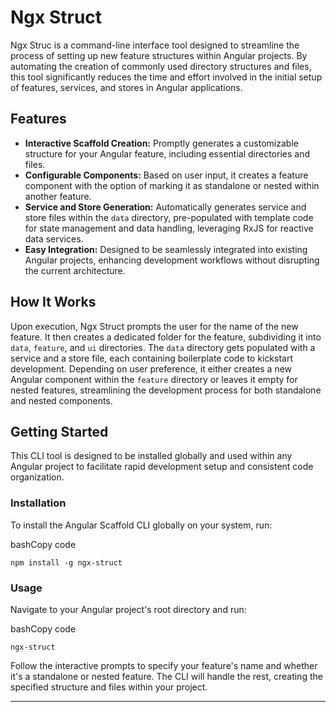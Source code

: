 # Ngx Struct

Ngx Struc is a command-line interface tool designed to streamline the process of setting up new feature structures within Angular projects. By automating the creation of commonly used directory structures and files, this tool significantly reduces the time and effort involved in the initial setup of features, services, and stores in Angular applications.

## Features

- **Interactive Scaffold Creation:** Promptly generates a customizable structure for your Angular feature, including essential directories and files.
- **Configurable Components:** Based on user input, it creates a feature component with the option of marking it as standalone or nested within another feature.
- **Service and Store Generation:** Automatically generates service and store files within the `data` directory, pre-populated with template code for state management and data handling, leveraging RxJS for reactive data services.
- **Easy Integration:** Designed to be seamlessly integrated into existing Angular projects, enhancing development workflows without disrupting the current architecture.

## How It Works

Upon execution, Ngx Struct prompts the user for the name of the new feature. It then creates a dedicated folder for the feature, subdividing it into `data`, `feature`, and `ui` directories. The `data` directory gets populated with a service and a store file, each containing boilerplate code to kickstart development. Depending on user preference, it either creates a new Angular component within the `feature` directory or leaves it empty for nested features, streamlining the development process for both standalone and nested components.

## Getting Started

This CLI tool is designed to be installed globally and used within any Angular project to facilitate rapid development setup and consistent code organization.

### Installation

To install the Angular Scaffold CLI globally on your system, run:

bashCopy code

`npm install -g ngx-struct`

### Usage

Navigate to your Angular project's root directory and run:

bashCopy code

`ngx-struct`

Follow the interactive prompts to specify your feature's name and whether it's a standalone or nested feature. The CLI will handle the rest, creating the specified structure and files within your project.

---
